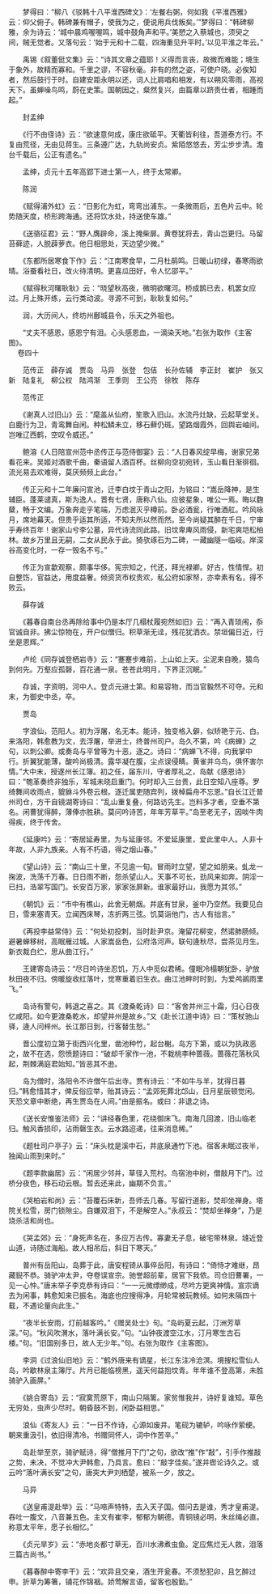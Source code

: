 <!-- { "loadSidebar": true } -->
　　梦得曰：“柳八《驳韩十八平淮西碑文》：‘左餐右粥，何如我《平淮西雅》云：仰父俯子。韩碑兼有帽子，使我为之，便说用兵伐叛矣。’”梦得曰：“韩碑柳雅，余为诗云：‘城中晨鸡喔喔鸣，城中鼓角声和平。’美愬之入蔡城也，须臾之间，贼无觉者。又落句云：‘始于元和十二载，四海重见升平时。’以见平淮之年云。”

　　禹锡《叙董侹文集》云：“诗其文章之蕴耶！义得而言丧，故微而难能；境生于象外，故精而寡和。千里之谬，不容秋毫。非有的然之姿，可使户晓。必俟知者，然后鼓行于时。自建安距永明以还，词人比肩唱和相发，有以朔风零雨，高视天下。虽蝉噪鸟鸣，蔚在史策。国朝因之，粲然复兴，由篇章以跻贵仕者，相踵而起。”

　　封孟绅

　　《行不由径诗》云：“欲速意何成，康庄欲砥平。天衢皆利往，吾道泰方行。不复由荒径，无由见蒋生。三条遵广达，九轨尚安贞。紫陌悠悠去，芳尘步步清。澹台千载后，公正有遗名。”

　　孟绅，贞元十五年高郢下进士第一人，终于太常卿。

　　陈润

　　《赋得浦外虹》云：“日影化为虹，弯弯出浦东。一条微雨后，五色片云中。轮势随天度，桥形跨海通。还将饮水处，持送使车雄。”

　　《送骆征君》云：“野人膺辟命，溪上掩柴扉。黄卷犹将去，青山岂更归。马留苔藓迹，人脱薜萝衣。他日相思处，天边望少微。”

　　《东都所居寒食下作》云：“江南寒食早，二月杜鹃鸣。日暖山初绿，春寒雨欲晴。浴蚕看社日，改火待清明。更喜瓜田好，令人忆邵平。”

　　《赋得秋河曙耿耿》云：“晓望秋高夜，微明欲曙河。桥成鹊已去，机罢女应过。月上殊开练，云行类动波。寻源不可到，耿耿复如何。”

　　润，大历间人，终坊州鄜城县令，乐天之外祖也。

　　“丈夫不感恩，感恩宁有泪。心头感恩血，一滴染天地。”右张为取作《主客图》。  
　 
卷四十

　　范传正　薛存诚　贾岛　马异　张登　包佶　长孙佐辅　李正封　崔护　张又新　陆复礼　柳公权　陆鸿渐　王季则　王公亮　徐牧　陈存

　　范传正

　　《谢真人过旧山》云：“麾盖从仙府，笙歌入旧山。水流丹灶缺，云起草堂关。白鹿行为卫，青鸾舞自闲。种松鳞未立，移石藓仍斑。望路烟霞外，回舆岩岫间。岂唯辽西鹤，空叹令威还。”

　　鲍溶《人日陪宣州范中丞传正与范侍御宴》云：“人日春风绽早梅，谢家兄弟看花来。吴姬对酒歌千曲，秦语留人酒百杯。丝柳向空初宛转，玉山看日渐徘徊。流光易去欢难得，莫厌频频上此台。”

　　传正元和十二年廉问宣池，迁李白坟于青山之阳，为铭曰：“嵩岳降神，是生辅臣。蓬莱谴真，斯为逸人。晋有七贤，唐称八仙。应彼星象，唯公一焉。晦以麴糵，畅于文编。万象奔走乎笔端，万虑泯灭乎樽前。卧必酒瓮，行唯酒舡。吟风咏月，席地幕天。但贵乎适其所适，不知夫所以然而然。至今尚疑其醉在千日，宁审乎寿终百年！谢家山兮李公墓，异代诗流同此路。旧坟卑庳风雨侵，新宅爽垲松柏林。故乡万里且无嗣，二女从民永于此。猗欤琢石为二碑，一藏幽隧一临岐。岸深谷高变化时，一存一毁名不亏。”

　　传正为宣歙观察，颇事华侈。宪宗知之，代还，拜光禄卿。好古，性情悍。初自整饬，官益达，用度益奢。倾资货市权贵欢，私公府如家帑，亦幸素有名，得不败云。

　　薛存诚

　　《暮春自南台丞再除给事中仍是本厅几榻杖履宛然如旧》云：“再入青琐闱，忝官诚自非。拂尘惊物在，开户似僧归。积草渐无迳，残花犹洒衣。禁垣偏日近，行坐是恩辉。”

　　卢纶《同存诚登栖岩寺》云：“蹇蹇步难前，上山如上天。尘泥来自晚，猿鸟到何先。万壑应孤磬，百花通一泉。苍苍此明月，下界正沉眠。”

　　存诚，字资明，河中人。登贞元进士第。和易容物，而当官毅然不可夺。元和末，为御史中丞，卒。

　　贾岛

　　字浪仙，范阳人。初为浮屠，名无本。能诗，独变格入僻，似矫艳于元、白。来洛阳，韩愈教为文，去浮屠，举进士，终普州司户。岛久不第，吟《病蝉》之句，以刺公卿。或奏岛与平曾等为十恶，逐之。诗曰：“病蝉飞不得，向我掌中行。折翼犹能薄，酸吟尚极清。露华凝在腹，尘点误侵睛。黄雀并乌鸟，俱怀害尔情。”大中末，授遂州长江簿。初之任，届东川，守者厚礼之，岛献《感恩诗》曰：“匏革奏终非独乐，军城未晓启重门。何时却入三台贵，此日空知八座尊。罗绮舞间收雨点，貔貅斗外卷云根。逐迁属吏随宾列，拨棹扁舟不忘恩。”自长江迁普州司仓，方干自镜湖寄诗曰：“乱山重复叠，何路访先生。岂料多才者，空垂不第名。闲曹犹得醉，薄俸亦胜耕。莫问吟诗苦，年年芳草平。”岛至老无子，因啖牛肉得疾，终于传舍。

　　《延康吟》云：“寄居延寿里，为与延康邻。不爱延康里，爱此里中人。人非十年故，人非九族亲。人有不朽语，得之烟山春。”

　　《望山诗》云：“南山三十里，不见逾一旬。冒雨时立望，望之如朋亲。虬龙一掬波，洗荡千万春。日日雨不断，怨杀望山人。天事不可长，劲风来如奔。阴淫一已扫，浩翠写国门。长安百万家，家家张屏新。谁家最好山，我愿为其邻。”

　　《朝饥》云：“市中有樵山，此舍无朝烟。井底有甘泉，釜中乃空然。我要见白日，雪来塞青天。立闻西床琴，冻折两三弦。饥莫诣他门，古人有拙言。”

　　《再投李益常侍》云：“何处初投刺，当时赴尹京。淹留花柳变，然诺肺肠倾。避暑蝉移树，高眠雁过城。人家嵩岳色，公府洛河声。联句逄秋尽，尝茶见月生。新衣裁白纻，思从曲江行。”

　　王建寄岛诗云：“尽日吟诗坐忍饥，万人中觅似君稀。僮眠冷榻朝犹卧，驴放秋田夜不归。傍暖旋收红落叶，觉寒重着旧生衣。曲江池畔时时到，为爱鸬鹚雨里飞。”

　　岛诗有警句，韩退之喜之。其《渡桑乾诗》曰：“客舍并州三十霜，归心日夜忆咸阳。如今更渡桑乾水，却望并州是故乡。”又《赴长江道中诗》曰：“策杖驰山驿，逄人问梓州。长江那日到，行客替生愁。”

　　晋公度初立第于街西兴化里，凿池种竹，起台榭。岛方下第，或以为执政恶之，故不在选，怨愤题诗曰：“破却千家作一池，不栽桃李种蔷薇。蔷薇花落秋风起，荆棘满庭君始知。”皆恶其不逊。

　　岛为僧时，洛阳令不许僧午后出寺。贾有诗云：“不如牛与羊，犹得日暮归。”韩愈惜其才，俾反俗应举，贻其诗云：“孟郊死葬北邙山，日月星辰顿觉闲。天恐文章中断绝，再生贾岛在人间。”由是振名。或曰：非退之诗。

　　《送长安惟鉴法师》云：“讲经春色里，花绕御床飞。南海几回渡，旧山临老归。触风香损印，沾雨磬生衣。云水路迢递，往来消息稀。”

　　《题杜司户亭子》云：“床头枕是溪中石，井底泉通竹下池。宿客未眠过夜半，独闻山雨到来时。”

　　《题李款幽居》云：“闲居少邻并，草径入荒村。鸟宿池中树，僧敲月下门。过桥分夜色，移石动云根。暂去还来此，幽期不负言。”

　　《哭柏岩和尚》云：“苔覆石床新，吾师去几春。写留行道影，焚却坐禅身。塔院关松雪，房门锁隙尘。自嫌双泪下，不是解空人。”永叔云：“焚却坐禅身”，乃是烧杀活和尚也。

　　《哭孟郊》云：“身死声名在，多应万古传。寡妻无子息，破宅带林泉。塳近登山道，诗随过海船。故人相吊后，斜日下寒天。”

　　普州有岳阳山，岛葬于此，唐安程锜从事倅岳阳，有诗曰：“倚恃才难继，昂藏貎不恭。骑驴冲太尹，夺卷误宣宗。驰誉超前辈，居官下我侬。司仓旧曹署，一见一心忡。”唐末举子李克恭有诗曰：“一一元微缥缈成，尽吟方更爽神情。宣宗谪去为闲事，韩愈知来已振名。海底也应搜得净，月轮常被玩教倾。如何未隔四十载，不遇论量向此生。”

　　“夜半长安雨，灯前越客吟。”《赠吴处士》句。“岛屿夏云起，汀洲芳草深。”句。“秋风吹渭水，落叶满长安。”句。“山钟夜渡空江水，汀月寒生古石楼。”句。“旧国别多日，故人无少年。”句。右张为取作《主客图》。

　　李洞《过浪仙旧地》云：“鹤外唐来有谪星，长江东注冷沧溟。境搜松雪仙人岛，吟歇林泉主簿厅。片月已能临榜黑，遥天何益抱坟青。年年谁不登高第，未胜骑驴入画屏。”

　　《姚合寄岛》云：“寂寞荒原下，南山只隔篱。家贫惟我并，诗好复谁知。草色无穷处，虫声少尽时。朝昏鼓不到，闲卧益相思。”

　　浪仙《寄友人》云：“一日不作诗，心源如废井。笔砚为辘轳，吟咏作萦绠。朝来重汲引，依旧得清冷。书赠同怀人，词中作苦辛。”

　　岛赴举至京，骑驴赋诗，得“僧推月下门”之句，欲改“推”作“敲”，引手作推敲之势，未决，不觉冲大尹韩愈，乃具言。愈曰：“敲字佳矣。”遂并辔论诗久之。或云吟“落叶满长安”之句，唐突大尹刘栖楚，被系一夕，放之。

　　马异

　　《送皇甫湜赴举》云：“马啼声特特，去入天子国。借问去是谁，秀才皇甫湜。吞吐一腹文，八音兼五色。主文有崔李，郁郁为朝德。青铜镜必明，朱丝绳必直。称意太平年，愿子长相忆。”

　　《贞元旱岁》云：“赤地炎都寸草无，百川水沸煮虫鱼。定应焦烂无人救，泪落三篇古尚书。”

　　《暮春醉中寄李干》云：“欢异且交亲，酒生开瓮春。不须愁犯卯，且乞醉过申。折草为筹箸，铺花作锦裀。娇莺解言语，留客也殷勤。”


